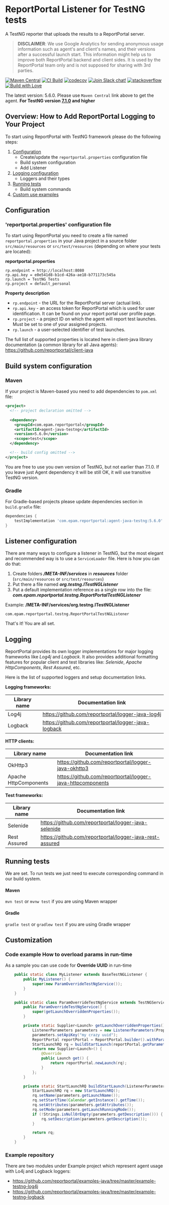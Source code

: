 # ReportPortal Listener for TestNG tests
A TestNG reporter that uploads the results to a ReportPortal server.

> **DISCLAIMER**: We use Google Analytics for sending anonymous usage information such as agent's and client's names, and their versions
> after a successful launch start. This information might help us to improve both ReportPortal backend and client sides. It is used by the
> ReportPortal team only and is not supposed for sharing with 3rd parties.

[![Maven Central](https://img.shields.io/maven-central/v/com.epam.reportportal/agent-java-testng.svg?label=Maven%20Central)](https://central.sonatype.com/artifact/com.epam.reportportal/agent-java-testng)
[![CI Build](https://github.com/reportportal/agent-java-testNG/actions/workflows/ci.yml/badge.svg)](https://github.com/reportportal/agent-java-testNG/actions/workflows/ci.yml)
[![codecov](https://codecov.io/gh/reportportal/agent-java-testNG/branch/develop/graph/badge.svg?token=CshHrWt7sS)](https://codecov.io/gh/reportportal/agent-java-testNG)
[![Join Slack chat!](https://img.shields.io/badge/slack-join-brightgreen.svg)](https://slack.epmrpp.reportportal.io/)
[![stackoverflow](https://img.shields.io/badge/reportportal-stackoverflow-orange.svg?style=flat)](http://stackoverflow.com/questions/tagged/reportportal)
[![Build with Love](https://img.shields.io/badge/build%20with-❤%EF%B8%8F%E2%80%8D-lightgrey.svg)](http://reportportal.io?style=flat)

The latest version: 5.6.0. Please use `Maven Central` link above to get the agent.
**For TestNG version [7.1.0](https://central.sonatype.com/artifact/org.testng/testng/7.1.0) and higher**

## Overview: How to Add ReportPortal Logging to Your Project

To start using ReportPortal with TestNG framework please do the following steps:

1. [Configuration](#configuration)
    * Create/update the `reportportal.properties` configuration file
    * Build system configuration
    * Add Listener
2. [Logging configuration](#logging)
    * Loggers and their types
3. [Running tests](#running-tests)
    * Build system commands
4. [Custom use examples](#customization)

## Configuration
### 'reportportal.properties' configuration file

To start using ReportPortal you need to create a file named `reportportal.properties` in your Java project in a source
folder `src/main/resources` or `src/test/resources` (depending on where your tests are located):

**reportportal.properties**

```
rp.endpoint = http://localhost:8080
rp.api.key = e0e541d8-b1cd-426a-ae18-b771173c545a
rp.launch = TestNG Tests
rp.project = default_personal
```

**Property description**

* `rp.endpoint` - the URL for the ReportPortal server (actual link).
* `rp.api.key` - an access token for ReportPortal which is used for user identification. It can be found on your report
  portal user profile page.
* `rp.project` - a project ID on which the agent will report test launches. Must be set to one of your assigned
  projects.
* `rp.launch` - a user-selected identifier of test launches.


The full list of supported properties is located here in client-java library documentation (a common library for all
Java agents): https://github.com/reportportal/client-java

## Build system configuration

### Maven

If your project is Maven-based you need to add dependencies to `pom.xml` file:
```xml
<project>
  <!-- project declaration omitted -->
  
  <dependency>
    <groupId>com.epam.reportportal</groupId>
    <artifactId>agent-java-testng</artifactId>
    <version>5.6.0</version>
    <scope>test</scope>
  </dependency>

  <!-- build config omitted -->
</project>
```
You are free to use you own version of TestNG, but not earlier than 7.1.0. If you leave just Agent dependency it will
be still OK, it will use transitive TestNG version.

### Gradle

For Gradle-based projects please update dependencies section in `build.gradle` file:
```groovy
dependencies {
    testImplementation 'com.epam.reportportal:agent-java-testng:5.6.0'
}
```

## Listener configuration
There are many ways to configure a listener in TestNG, but the most elegant and recommended way is to use a
`ServiceLoader` file. Here is how you can do that:

1. Create folders **_/META-INF/services_** in **_resources_** folder (`src/main/resources` or `src/test/resources`)
2. Put there a file named **_org.testng.ITestNGListener_**
3. Put a default implementation reference as a single row into the file: **_com.epam.reportportal.testng.ReportPortalTestNGListener_**

Example:
__/META-INF/services/org.testng.ITestNGListener__
```none
com.epam.reportportal.testng.ReportPortalTestNGListener
```

That's it! You are all set.

## Logging

ReportPortal provides its own logger implementations for major logging frameworks like *Log4j* and *Logback*. It also
provides additional formatting features for popular client and test libraries like: *Selenide*, *Apache HttpComponents*,
*Rest Assured*, etc.

Here is the list of supported loggers and setup documentation links.

**Logging frameworks:**

| **Library name**       | **Documentation link**                                      |
|------------------------|-------------------------------------------------------------|
| Log4j                  | https://github.com/reportportal/logger-java-log4j           |
| Logback                | https://github.com/reportportal/logger-java-logback         |

**HTTP clients:**

| **Library name**       | **Documentation link**                                      |
|------------------------|-------------------------------------------------------------|
| OkHttp3                | https://github.com/reportportal/logger-java-okhttp3         |
| Apache HttpComponents  | https://github.com/reportportal/logger-java-httpcomponents  |

**Test frameworks:**

| **Library name** | **Documentation link**                                     |
|------------------|------------------------------------------------------------|
| Selenide         | https://github.com/reportportal/logger-java-selenide       |
| Rest Assured     | https://github.com/reportportal/logger-java-rest-assured   |

## Running tests

We are set. To run tests we just need to execute corresponding command in our build system.

#### Maven

`mvn test` or `mvnw test` if you are using Maven wrapper

#### Gradle

`gradle test` or `gradlew test` if you are using Gradle wrapper

## Customization

### Code example How to overload params in run-time

As a sample you can use code for **Override UUID** in run-time
```java
	public static class MyListener extends BaseTestNGListener {
		public MyListener() {
			super(new ParamOverrideTestNgService());
		}
	}

	public static class ParamOverrideTestNgService extends TestNGService {
		public ParamOverrideTestNgService() {
			super(getLaunchOverriddenProperties());
		}

		private static Supplier<Launch> getLaunchOverriddenProperties() {
			ListenerParameters parameters = new ListenerParameters(PropertiesLoader.load());
			parameters.setApiKey("my crazy uuid");
			ReportPortal reportPortal = ReportPortal.builder().withParameters(parameters).build();
			StartLaunchRQ rq = buildStartLaunch(reportPortal.getParameters());
			return new Supplier<Launch>() {
				@Override
				public Launch get() {
					return reportPortal.newLaunch(rq);
				}
			};
		}

		private static StartLaunchRQ buildStartLaunch(ListenerParameters parameters) {
			StartLaunchRQ rq = new StartLaunchRQ();
			rq.setName(parameters.getLaunchName());
			rq.setStartTime(Calendar.getInstance().getTime());
			rq.setAttributes(parameters.getAttributes());
			rq.setMode(parameters.getLaunchRunningMode());
			if (!Strings.isNullOrEmpty(parameters.getDescription())) {
				rq.setDescription(parameters.getDescription());
			}

			return rq;
		}
	}
```

### Example repository

There are two modules under Example project which represent agent usage with Lo4j and Logback loggers:
* https://github.com/reportportal/examples-java/tree/master/example-testng-log4j
* https://github.com/reportportal/examples-java/tree/master/example-testng-logback
